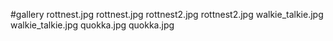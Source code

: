 #gallery
rottnest.jpg	rottnest.jpg
rottnest2.jpg	rottnest2.jpg
walkie_talkie.jpg	walkie_talkie.jpg
quokka.jpg	quokka.jpg

